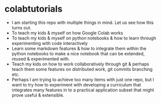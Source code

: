 # colabtutorials
- I am starting this repo with multiple things in mind. Let us see how this turns out.
- To teach my kids & myself on how Google Colab works
- To teach my kids & myself on python notebooks & how to learn through experimenting with code interactively
- Learn some markdown features & how to integrate them within the python notebooks to make a nice notebook that can be extended, reused & experimented with.
- Teach my kids on how to work collaboratively through git & perhaps teach them some features on distributed work, git commits branching etc.
- Perhaps I am trying to achieve too many items with just one repo, but I want to try how to experiment with developing a curriculum that integrates many features in to a practical application subset that might prove useful & extensible.
